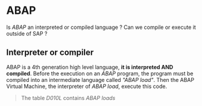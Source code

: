 # ABAP

Is *ABAP* an interpreted or compiled language ?
Can we compile or execute it outside of SAP ?

## Interpreter or compiler

ABAP is a 4th generation high level language, **it is interpreted AND compiled**. Before the execution on an *ABAP* program, the program must be compiled into an intermediate language called *"ABAP load"*. Then the ABAP Virtual Machine, the interpreter of *ABAP load*, execute this code.


> The table *D010L* contains *ABAP loads*